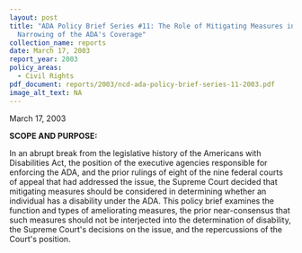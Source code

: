```yaml
---
layout: post
title: "ADA Policy Brief Series #11: The Role of Mitigating Measures in the
  Narrowing of the ADA's Coverage"
collection_name: reports
date: March 17, 2003
report_year: 2003
policy_areas:
  - Civil Rights
pdf_document: reports/2003/ncd-ada-policy-brief-series-11-2003.pdf
image_alt_text: NA
---
```

M﻿arch 17, 2003

**S﻿COPE AND PURPOSE:**

In an abrupt break from the legislative history of the Americans with Disabilities Act, the position of the executive agencies responsible for enforcing the ADA, and the prior rulings of eight of the nine federal courts of appeal that had addressed the issue, the Supreme Court decided that mitigating measures should be considered in determining whether an individual has a disability under the ADA. This policy brief examines the function and types of ameliorating measures, the prior near-consensus that such measures should not be interjected into the determination of disability, the Supreme Court's decisions on the issue, and the repercussions of the Court's position.

<!--EndFragment-->